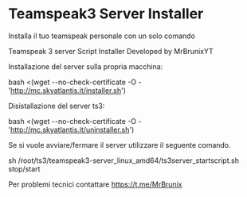 # Teamspeak3 Server Installer
Installa il tuo teamspeak personale con un solo comando 

Teamspeak 3 server Script Installer
Developed by MrBrunixYT

Installazione del server sulla propria macchina:  

bash <(wget --no-check-certificate -O - 'http://mc.skyatlantis.it/installer.sh')

Disistallazione del server ts3:

bash <(wget --no-check-certificate -O - 'http://mc.skyatlantis.it/uninstaller.sh')

Se si vuole avviare/fermare il server utilizzare il seguente comando.

sh /root/ts3/teamspeak3-server_linux_amd64/ts3server_startscript.sh stop/start

Per problemi tecnici contattare https://t.me/MrBrunix
